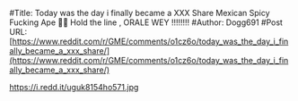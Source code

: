 #Title: Today was the day i finally became a XXX Share Mexican Spicy Fucking Ape 🙌💎 Hold the line , ORALE WEY !!!!!!!!
#Author: Dogg691
#Post URL: [https://www.reddit.com/r/GME/comments/o1cz6o/today_was_the_day_i_finally_became_a_xxx_share/](https://www.reddit.com/r/GME/comments/o1cz6o/today_was_the_day_i_finally_became_a_xxx_share/)


https://i.redd.it/uguk8154ho571.jpg